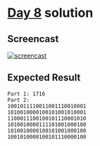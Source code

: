 # [Day 8](https://adventofcode.com/2019/day/8) solution

## Screencast

[![screencast](http://i3.ytimg.com/vi/AxxugfftIeY/hqdefault.jpg)](https://www.youtube.com/watch?v=AxxugfftIeY&t=12139s)

## Expected Result

```console
Part 1: 1716
Part 2:
1001011110011001110010001
1010010000100101001010001
1100011100100101110001010
1010010000111101001000100
1010010000100101001000100
1001010000100101110000100
```
